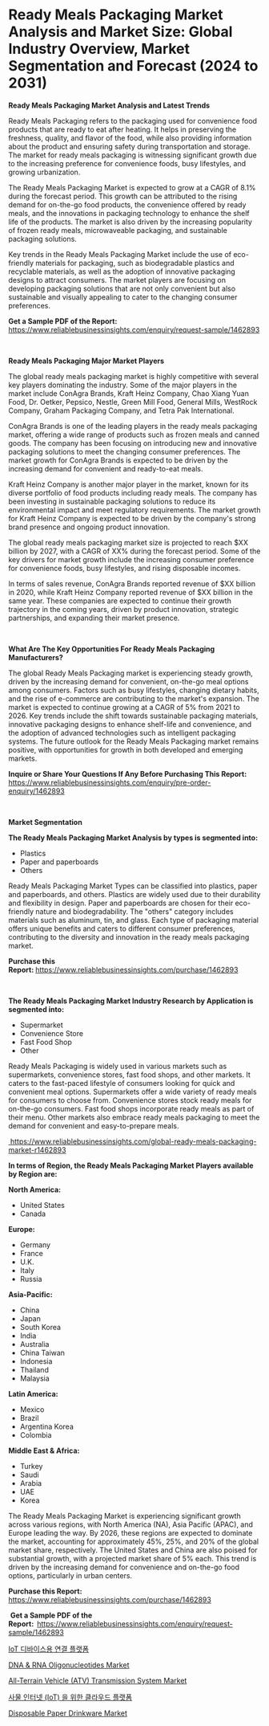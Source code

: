 <p><h1>Ready Meals Packaging Market Analysis and Market Size: Global Industry Overview, Market Segmentation and Forecast (2024 to 2031)</h1></p><p><strong>Ready Meals Packaging Market Analysis and Latest Trends</strong></p>
<p><p>Ready Meals Packaging refers to the packaging used for convenience food products that are ready to eat after heating. It helps in preserving the freshness, quality, and flavor of the food, while also providing information about the product and ensuring safety during transportation and storage. The market for ready meals packaging is witnessing significant growth due to the increasing preference for convenience foods, busy lifestyles, and growing urbanization.</p><p>The Ready Meals Packaging Market is expected to grow at a CAGR of 8.1% during the forecast period. This growth can be attributed to the rising demand for on-the-go food products, the convenience offered by ready meals, and the innovations in packaging technology to enhance the shelf life of the products. The market is also driven by the increasing popularity of frozen ready meals, microwaveable packaging, and sustainable packaging solutions.</p><p>Key trends in the Ready Meals Packaging Market include the use of eco-friendly materials for packaging, such as biodegradable plastics and recyclable materials, as well as the adoption of innovative packaging designs to attract consumers. The market players are focusing on developing packaging solutions that are not only convenient but also sustainable and visually appealing to cater to the changing consumer preferences.</p></p>
<p><strong>Get a Sample PDF of the Report:&nbsp;</strong> <a href="https://www.reliablebusinessinsights.com/enquiry/request-sample/1462893">https://www.reliablebusinessinsights.com/enquiry/request-sample/1462893</a></p>
<p>&nbsp;</p>
<p><strong>Ready Meals Packaging Major Market Players</strong></p>
<p><p>The global ready meals packaging market is highly competitive with several key players dominating the industry. Some of the major players in the market include ConAgra Brands, Kraft Heinz Company, Chao Xiang Yuan Food, Dr. Oetker, Pepsico, Nestle, Green Mill Food, General Mills, WestRock Company, Graham Packaging Company, and Tetra Pak International.</p><p>ConAgra Brands is one of the leading players in the ready meals packaging market, offering a wide range of products such as frozen meals and canned goods. The company has been focusing on introducing new and innovative packaging solutions to meet the changing consumer preferences. The market growth for ConAgra Brands is expected to be driven by the increasing demand for convenient and ready-to-eat meals.</p><p>Kraft Heinz Company is another major player in the market, known for its diverse portfolio of food products including ready meals. The company has been investing in sustainable packaging solutions to reduce its environmental impact and meet regulatory requirements. The market growth for Kraft Heinz Company is expected to be driven by the company's strong brand presence and ongoing product innovation.</p><p>The global ready meals packaging market size is projected to reach $XX billion by 2027, with a CAGR of XX% during the forecast period. Some of the key drivers for market growth include the increasing consumer preference for convenience foods, busy lifestyles, and rising disposable incomes.</p><p>In terms of sales revenue, ConAgra Brands reported revenue of $XX billion in 2020, while Kraft Heinz Company reported revenue of $XX billion in the same year. These companies are expected to continue their growth trajectory in the coming years, driven by product innovation, strategic partnerships, and expanding their market presence.</p></p>
<p>&nbsp;</p>
<p><strong>What Are The Key Opportunities For Ready Meals Packaging Manufacturers?</strong></p>
<p><p>The global Ready Meals Packaging market is experiencing steady growth, driven by the increasing demand for convenient, on-the-go meal options among consumers. Factors such as busy lifestyles, changing dietary habits, and the rise of e-commerce are contributing to the market's expansion. The market is expected to continue growing at a CAGR of 5% from 2021 to 2026. Key trends include the shift towards sustainable packaging materials, innovative packaging designs to enhance shelf-life and convenience, and the adoption of advanced technologies such as intelligent packaging systems. The future outlook for the Ready Meals Packaging market remains positive, with opportunities for growth in both developed and emerging markets.</p></p>
<p><strong>Inquire or Share Your Questions If Any Before Purchasing This Report:</strong> <a href="https://www.reliablebusinessinsights.com/enquiry/pre-order-enquiry/1462893">https://www.reliablebusinessinsights.com/enquiry/pre-order-enquiry/1462893</a></p>
<p>&nbsp;</p>
<p><strong>Market Segmentation</strong></p>
<p><strong>The Ready Meals Packaging Market Analysis by types is segmented into:</strong></p>
<p><ul><li>Plastics</li><li>Paper and paperboards</li><li>Others</li></ul></p>
<p><p>Ready Meals Packaging Market Types can be classified into plastics, paper and paperboards, and others. Plastics are widely used due to their durability and flexibility in design. Paper and paperboards are chosen for their eco-friendly nature and biodegradability. The "others" category includes materials such as aluminum, tin, and glass. Each type of packaging material offers unique benefits and caters to different consumer preferences, contributing to the diversity and innovation in the ready meals packaging market.</p></p>
<p><strong>Purchase this Report:&nbsp;</strong><a href="https://www.reliablebusinessinsights.com/purchase/1462893">https://www.reliablebusinessinsights.com/purchase/1462893</a></p>
<p>&nbsp;</p>
<p><strong>The Ready Meals Packaging Market Industry Research by Application is segmented into:</strong></p>
<p><ul><li>Supermarket</li><li>Convenience Store</li><li>Fast Food Shop</li><li>Other</li></ul></p>
<p><p>Ready Meals Packaging is widely used in various markets such as supermarkets, convenience stores, fast food shops, and other markets. It caters to the fast-paced lifestyle of consumers looking for quick and convenient meal options. Supermarkets offer a wide variety of ready meals for consumers to choose from. Convenience stores stock ready meals for on-the-go consumers. Fast food shops incorporate ready meals as part of their menu. Other markets also embrace ready meals packaging to meet the demand for convenient and easy-to-prepare meals.</p></p>
<p><a href="https://www.reliablebusinessinsights.com/global-ready-meals-packaging-market-r1462893">&nbsp;https://www.reliablebusinessinsights.com/global-ready-meals-packaging-market-r1462893</a></p>
<p><strong>In terms of Region, the Ready Meals Packaging Market Players available by Region are:</strong></p>
<p>
    <p> <strong> North America: </strong>
        <ul>
            <li>United States</li>
            <li>Canada</li>
        </ul>
        </p> 
    <p> <strong> Europe: </strong>
        <ul>
            <li>Germany</li>
            <li>France</li>
            <li>U.K.</li>
            <li>Italy</li>
            <li>Russia</li>
        </ul>
        </p> 
    <p> <strong> Asia-Pacific: </strong>
        <ul>
            <li>China</li>
            <li>Japan</li>
            <li>South Korea</li>
            <li>India</li>
            <li>Australia</li>
            <li>China Taiwan</li>
            <li>Indonesia</li>
            <li>Thailand</li>
            <li>Malaysia</li>
        </ul>
        </p> 
    <p> <strong> Latin America: </strong>
        <ul>
            <li>Mexico</li>
            <li>Brazil</li>
            <li>Argentina Korea</li>
            <li>Colombia</li>
        </ul>
        </p> 
    <p> <strong> Middle East & Africa: </strong>
        <ul>
            <li>Turkey</li>
            <li>Saudi</li>
            <li>Arabia</li>
            <li>UAE</li>
            <li>Korea</li>
        </ul>
    </p>
    </p>
<p><p>The Ready Meals Packaging Market is experiencing significant growth across various regions, with North America (NA), Asia Pacific (APAC), and Europe leading the way. By 2026, these regions are expected to dominate the market, accounting for approximately 45%, 25%, and 20% of the global market share, respectively. The United States and China are also poised for substantial growth, with a projected market share of 5% each. This trend is driven by the increasing demand for convenience and on-the-go food options, particularly in urban centers.</p></p>
<p><strong>Purchase this Report: </strong><a href="https://www.reliablebusinessinsights.com/purchase/1462893">https://www.reliablebusinessinsights.com/purchase/1462893</a></p>
<p>&nbsp;<strong>Get a Sample PDF of the Report:&nbsp;&nbsp;</strong><a href="https://www.reliablebusinessinsights.com/enquiry/request-sample/1462893">https://www.reliablebusinessinsights.com/enquiry/request-sample/1462893</a></p>
<p><strong></strong></p>
<p><p><a href="https://github.com/kimvicki3212024/Market-Research-Report-List-2/blob/main/576989383389.md">IoT 디바이스용 연결 플랫폼</a></p><p><a href="https://github.com/michealerrygz/Market-Research-Report-List-1/blob/main/dna-rna-oligonucleotides-market.md">DNA & RNA Oligonucleotides Market</a></p><p><a href="https://medium.com/@marisolking1/global-all-terrain-vehicle-atv-transmission-system-market-focus-on-product-type-automatic-cf3c8dfd9867">All-Terrain Vehicle (ATV) Transmission System Market</a></p><p><a href="https://github.com/marufmohassin05/Market-Research-Report-List-2/blob/main/957841083390.md">사물 인터넷 (IoT) 을 위한 클라우드 플랫폼</a></p><p><a href="https://github.com/BraidenLucas2019/Market-Research-Report-List-1/blob/main/disposable-paper-drinkware-market.md">Disposable Paper Drinkware Market</a></p></p>